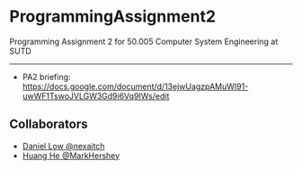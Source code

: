 # ProgrammingAssignment2

Programming Assignment 2 for 50.005 Computer System Engineering at SUTD

---

-   PA2 briefing: https://docs.google.com/document/d/13ejwUagzpAMuWI91-uwWF1TswoJVLGW3Gd9i6Vq9IWs/edit

## Collaborators

-   [Daniel Low @nexaitch](https://github.com/nexaitch)
-   [Huang He @MarkHershey](https://github.com/MarkHershey)
